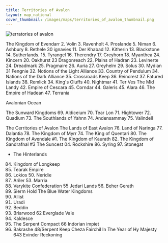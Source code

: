 ```yaml
---
title: Territories of Avalon
layout: map_national
cover_thumbnail: /images/maps/territories_of_avalon_thumbnail.png
---
```


![terratories of avalon](/images/maps/envendar_map.jpg) 

The Kingdom of Evendarr
2. Volin
3. Ravenholt
4. Proslande
5. Niman
6. Ashbury
8. Rethele
30 ignavies
11. Der Khabad
12. Kitherin
13. Blackstone
14. Sutherlands.
15. Tyrangel
16. Therendry 
17. Greyhorn
18. Myanthea
24. Kincern
20. Oakhurst
23 Dragonreach
22. Plains of Hadran
23. Levinerte
24. Dreadmark
25. Pragmaire 26. Auria
27. Greyhelm
29. Solus
30. Mydian
31 Fengnie
32. Notions of the Light Alliance
33. Country of Pendulum 
34. Nations of the Dark Alliance
35. Crossroads Keep
36. Reincrest
37. Fatured Islands 
38. Remlick
34. King's Oluffs
40. Nightmar
41. Ter Ves
The Mid Landy
42. Empire of Cescara
45. Corndar
44. Galeris 45. Alara
46. The Empire of Hadean
47. Terrania

Avalonian Ocean

The Sunward Kingdoms
69. Aldiceium 
70. Tear Lon
71. Hightower
72. Quadium
73. The Southlands of Yahnn
74. Andensammay 
75. Valindell

The Cerritories of Avalon
The Lands of East Avalon
76. Land of Naringa
77. Dalantia
78. The Kingdom of Myrr
74. The King of Quentari
80. The Kingdom of Avendale
#1. The Kingdom of Kaurath 
82. The Kingdom of Sandrafnal
#3 The Suncest 
04. Rockshire
86. Syring
97. Stonegat
* The Hinterlands
84. Kingdom of Longkeep
40. Tearak Empire
44. Lokios 50. Neridie
52. Ariler 53. Marria
54. Varykite Confederation
55 Jedari Lands 56. Beher Gerath
57. Sierm Hold
The Blue Water Kingdoms
59. Allist 
59. Uradi
60. Beddin 
63. Briarwood
62 Everglade Vale
63. Kaldesce
65. The Serpent Compact
66 Indorian impiet 
67. Bakrashe
48/Serpent Keep
Cheza Fairchil
In The Year of Hy Majesty 643 Evinder Reckoning
